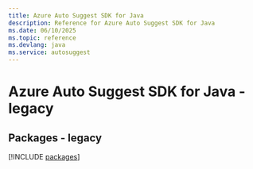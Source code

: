 ```yaml
---
title: Azure Auto Suggest SDK for Java
description: Reference for Azure Auto Suggest SDK for Java
ms.date: 06/10/2025
ms.topic: reference
ms.devlang: java
ms.service: autosuggest
---
```

# Azure Auto Suggest SDK for Java - legacy
## Packages - legacy
[!INCLUDE [packages](auto-suggest-index.md)]